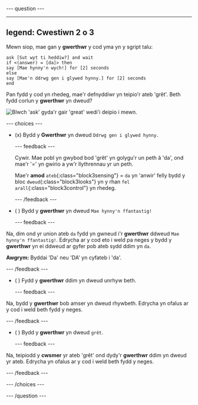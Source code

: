 
--- question ---

---
legend: Cwestiwn 2 o 3
---

Mewn siop, mae gan y **gwerthwr** y cod yma yn y sgript talu:

```blocks3
ask [Sut wyt ti heddiw?] and wait
if <(answer) = [da]> then
say [Mae hynny'n wych!] for [2] seconds
else
say [Mae'n ddrwg gen i glywed hynny.] for [2] seconds
end
```

Pan fydd y cod yn rhedeg, mae'r defnyddiwr yn teipio'r ateb 'grêt'. Beth fydd corlun y **gwerthwr** yn dweud?

![Blwch 'ask' gyda'r gair 'great' wedi'i deipio i mewn.](images/quiz2.png)

--- choices ---

- (x) Bydd y **Gwerthwr** yn dweud `Ddrwg gen i glywed hynny.`

  --- feedback ---

  Cywir. Mae pobl yn gwybod bod 'grêt' yn golygu'r un peth â 'da', ond mae'r '=' yn gwirio a yw'r llythrennau yr un peth.

  Mae'r **amod** `ateb`{:class="block3sensing"} = `da` yn 'anwir' felly bydd y bloc `dweud`{:class="block3looks"} yn y rhan `fel arall`{:class="block3control"} yn rhedeg.

  --- /feedback ---

- ( ) Bydd y **gwerthwr** yn dweud `Mae hynny'n ffantastig!`

  --- feedback ---

Na, dim ond yr union ateb `da` fydd yn gwneud i'r **gwerthwr** ddweud `Mae hynny'n ffantastig!`. Edrycha ar y cod eto i weld pa neges y bydd y **gwerthwr** yn ei ddweud ar gyfer pob ateb sydd ddim yn `da`.

**Awgrym:** Byddai 'Da' neu 'DA' yn cyfateb i 'da'.

  --- /feedback ---

- ( ) Fydd y **gwerthwr** ddim yn dweud unrhyw beth.

  --- feedback ---

Na, bydd y **gwerthwr** bob amser yn dweud rhywbeth. Edrycha yn ofalus ar y cod i weld beth fydd y neges.

  --- /feedback ---

- ( ) Bydd y **gwerthwr** yn dweud `grêt`.

  --- feedback ---

Na, teipiodd y **cwsmer** yr ateb 'grêt' ond dydy'r **gwerthwr** ddim yn dweud yr ateb. Edrycha yn ofalus ar y cod i weld beth fydd y neges.

  --- /feedback ---

--- /choices ---

--- /question ---
